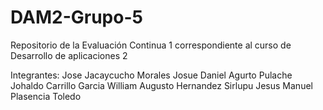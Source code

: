 # DAM2-Grupo-5
Repositorio de la Evaluación Continua 1 correspondiente al curso de Desarrollo de aplicaciones 2

Integrantes:
Jose Jacaycucho Morales
Josue Daniel Agurto Pulache
Johaldo Carrillo Garcia
William Augusto Hernandez Sirlupu
Jesus Manuel Plasencia Toledo

